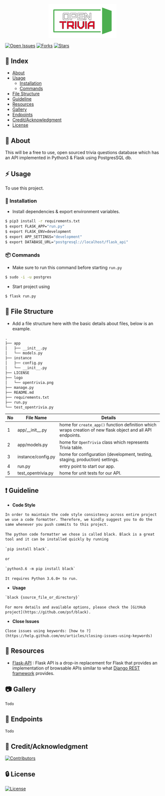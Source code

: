 <p align="center">
  <img src="./logo/opentrivia.png" width="220">
</p>

[![Open Issues](https://img.shields.io/github/issues/code-monk08/opentrivia?style=for-the-badge)](https://github.com/code-monk08/opentrivia/issues) [![Forks](https://img.shields.io/github/forks/code-monk08/opentrivia?style=for-the-badge)](https://github.com/code-monk08/opentrivia/network/members) [![Stars](https://img.shields.io/github/stars/code-monk08/opentrivia?style=for-the-badge)](https://github.com/code-monk08/opentrivia/stargazers) 


## :ledger: Index

- [About](#beginner-about)
- [Usage](#zap-usage)
  - [Installation](#electric_plug-installation)
  - [Commands](#package-commands)
- [File Structure](#file_folder-file-structure)
- [Guideline](#exclamation-guideline)  
- [Resources](#page_facing_up-resources)
- [Gallery](#camera-gallery)
- [Endpoints](#busstop-Endpoints)
- [Credit/Acknowledgment](#star2-creditacknowledgment)
- [License](#lock-license)

##  :beginner: About
This will be a free to use, open sourced trivia questions database which has an API implemented in Python3 & Flask using PostgresSQL db.

## :zap: Usage
To use this project.

###  :electric_plug: Installation
- Install dependencies & export environment variables.

```bash
$ pip3 install -r requirements.txt
$ export FLASK_APP="run.py"
$ export FLASK_ENV=development
$ export APP_SETTINGS="development"
$ export DATABASE_URL="postgresql://localhost/flask_api"
```
###  :package: Commands
- Make sure to run this command before starting ```run.py```
```bash
$ sudo -i -u postgres
```
- Start project using
```bash
$ flask run.py
```

##  :file_folder: File Structure
- Add a file structure here with the basic details about files, below is an example.

```
.
├── app
│   ├── __init__.py
│   └── models.py
├── instance
│   ├── config.py
│   └── __init__.py
├── LICENSE
├── logo
│   └── opentrivia.png
├── manage.py
├── README.md
├── requirements.txt
├── run.py
└── test_opentrivia.py

```

| No | File Name | Details 
|----|------------|-------|
| 1  | app\/\_\_init\_\_.py | home for `create_app()` function definition which wraps creation of new flask object and all API endpoints.
| 2  | app\/models.py | home for `OpenTrivia` class which represents Trivia table.
| 3  | instance\/config.py | home for configuration (development, testing, staging, production) settings. 
| 4  | run.py | entry point to start our app.
| 5  | test_opentrivia.py | home for unit tests for our API.

##  :exclamation: Guideline

- __Code Style__

```
In order to maintain the code style consistency across entire project we use a code formatter. Therefore, we kindly suggest you to do the same whenever you push commits to this project. 

The python code formatter we chose is called black. Black is a great tool and it can be installed quickly by running 

`pip install black`.  

or

`python3.6 -m pip install black`

It requires Python 3.6.0+ to run.
```

- __Usage__
```
`black {source_file_or_directory}`

For more details and available options, please check the [GitHub project](https://github.com/psf/black).
```
- __Close Issues__
```
Close issues using keywords: [how to ?](https://help.github.com/en/articles/closing-issues-using-keywords)
```

##  :page_facing_up: Resources
- [Flask-API](http://www.flaskapi.org/) : Flask API is a drop-in replacement for Flask that provides an implementation of browsable APIs similar to what [Django REST framework](http://www.django-rest-framework.org) provides.

##  :camera: Gallery
`Todo`

## :busstop: Endpoints
`Todo`

## :star2: Credit/Acknowledgment
[![Contributors](https://img.shields.io/github/contributors/code-monk08/opentrivia?style=for-the-badge)](https://github.com/code-monk08/opentrivia/graphs/contributors)

##  :lock: License
[![License](https://img.shields.io/github/license/code-monk08/opentrivia?style=for-the-badge)](https://github.com/code-monk08/opentrivia/blob/master/LICENSE)
